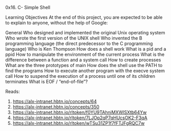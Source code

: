 0x16. C- Simple Shell

Learning Objectives
At the end of this project, you are expected to be able to explain to anyone, without the help of Google:

General
Who designed and implemented the original Unix operating system
Who wrote the first version of the UNIX shell
Who invented the B programming language (the direct predecessor to the C programming language)
Who is Ken Thompson
How does a shell work
What is a pid and a ppid
How to manipulate the environment of the current process
What is the difference between a function and a system call
How to create processes
What are the three prototypes of main
How does the shell use the PATH to find the programs
How to execute another program with the execve system call
How to suspend the execution of a process until one of its children terminates
What is EOF / “end-of-file”?

Reads:
1. https://alx-intranet.hbtn.io/concepts/64
2. https://alx-intranet.hbtn.io/concepts/350
3. https://alx-intranet.hbtn.io/rltoken/f0YU9TAhniMXWlSXtb64Yw
4. https://alx-intranet.hbtn.io/rltoken/7LJOp2qP7qHUcsOK2-F3qA
5. https://alx-intranet.hbtn.io/rltoken/wTSu31ZP1f7fFTJFgRQC7w
